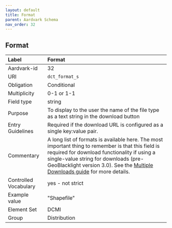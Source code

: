 ```yaml
---
layout: default
title: Format
parent: Aardvark Schema
nav_order: 32
---
```


## Format

| Label                 | Format                                                                                                                                                                                                                                                                                        |
|:----------------------|:----------------------------------------------------------------------------------------------------------------------------------------------------------------------------------------------------------------------------------------------------------------------------------------------|
| Aardvark-id           | 32                                                                                                                                                                                                                                                                                            |
| URI                   | `dct_format_s`                                                                                                                                                                                                                                                                                |
| Obligation            | Conditional                                                                                                                                                                                                                                                                                   |
| Multiplicity          | 0-1 or 1-1                                                                                                                                                                                                                                                                                    |
| Field type            | string                                                                                                                                                                                                                                                                                        |
| Purpose               | To display to the user the name of the file type as a text string in the download button                                                                                                                                                                                                      |
| Entry Guidelines      | Required if the download URL is configured as a single key:value pair.                                                                                                                                                                                                                        |
| Commentary            | A long list of formats is available here. The most important thing to remember is that this field is required for download functionality if using a single-value string for downloads (pre-GeoBlacklight version 3.0). See the [Multiple Downloads guide](https://github.com/geoblacklight/geoblacklight/wiki/multiple-download-links) for more details. |
| Controlled Vocabulary | yes - not strict                                                                                                                                                                                                                                                                              |
| Example value         | "Shapefile"                                                                                                                                                                                                                                                                                   |
| Element Set           | DCMI                                                                                                                                                                                                                                                                                          |
| Group                 | Distribution                                                                                                                                                                                                                                                                                  |
